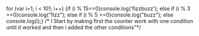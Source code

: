 for (var i=1; i < 101; i++)
{if (i % 15==0)console.log('fizzbuzz');
else if (i % 3 ==0)console.log("fizz");
else if (i % 5 ==0)console.log("buzz");
else console.log(i);}
/* I Start by making first the counter work with one condition until it worked and then i added the other conditions"*/
